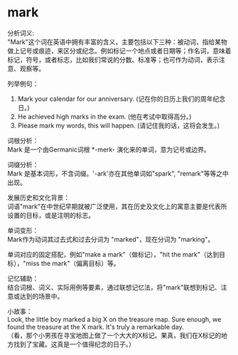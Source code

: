 # mark

分析词义:  
"Mark"这个词在英语中拥有丰富的含义，主要包括以下三种：被动词，指给某物做上记号或痕迹，来区分或纪念。例如标记一个地点或者日期等；作名词，意味着标记，符号，或者标志，比如我们常说的分数、标准等；也可作为动词，表示注意、观察等。

  

列举例句：

  

1.  Mark your calendar for our anniversary. (记在你的日历上我们的周年纪念日。)
2.  He achieved high marks in the exam. (他在考试中取得高分。)
3.  Please mark my words, this will happen. (请记住我的话，这将会发生。)

  

词根分析：  
Mark 是一个由Germanic词根 \*-merk- 演化来的单词，意为记号或边界。

  

词缀分析：  
Mark 是基本词形，不含词缀。'-ark'亦在其他单词如"spark", "remark"等等之中出现。

  

发展历史和文化背景：  
词语"mark"在中世纪早期就被广泛使用，其在历史及文化上的寓意主要是代表所设置的目标，或是注明的标志。

  

单词变形：  
Mark作为动词其过去式和过去分词为 "marked"，现在分词为 "marking"。

  

单词对应的固定搭配，例如"make a mark"（做标记），"hit the mark"（达到目标），"miss the mark"（偏离目标）等。

  

记忆辅助：  
结合词根、词义、实际用例等要素，通过联想记忆法，将"mark"联想到标记、注意或达到的场景中。

  

小故事：  
Look, the little boy marked a big X on the treasure map. Sure enough, we found the treasure at the X mark. It's truly a remarkable day.  
（看，那个小男孩在寻宝地图上做了一个大大的X标记。果真，我们在X标记的地方找到了宝藏。这真是一个值得纪念的日子。）
